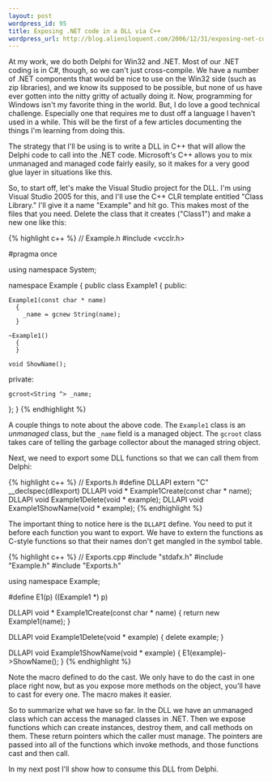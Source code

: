 ```yaml
---
layout: post
wordpress_id: 95
title: Exposing .NET code in a DLL via C++
wordpress_url: http://blog.alieniloquent.com/2006/12/31/exposing-net-code-in-a-dll-via-c/
---
```

At my work, we do both Delphi for Win32 and .NET. Most of our .NET coding is
in C#, though, so we can't just cross-compile. We have a number of .NET
components that would be nice to use on the Win32 side (such as zip
libraries), and we know its supposed to be possible, but none of us have ever
gotten into the nitty gritty of actually doing it. Now, programming for
Windows isn't my favorite thing in the world. But, I do love a good technical
challenge. Especially one that requires me to dust off a language I haven't
used in a while. This will be the first of a few articles documenting the
things I'm learning from doing this.

The strategy that I'll be using is to write a DLL in C++ that will allow the
Delphi code to call into the .NET code. Microsoft's C++ allows you to mix
unmanaged and managed code fairly easily, so it makes for a very good glue
layer in situations like this.

So, to start off, let's make the Visual Studio project for the DLL. I'm using
Visual Studio 2005 for this, and I'll use the C++ CLR template entitled "Class
Library." I'll give it a name "Example" and hit go. This makes most of the
files that you need. Delete the class that it creates ("Class1") and make a
new one like this:

{% highlight c++ %}
// Example.h
#include <vcclr.h>

#pragma once

using namespace System;

namespace Example {
  public class Example1
  {
  public:

    Example1(const char * name)
      {
        _name = gcnew String(name);
      }

    ~Example1()
      {
      }

    void ShowName();

  private:

    gcroot<String ^> _name;
  };
}
{% endhighlight %}

A couple things to note about the above code. The `Example1` class is an
_unmanaged_ class, but the `_name` field is a managed object. The `gcroot`
class takes care of telling the garbage collector about the managed string
object.

Next, we need to export some DLL functions so that we can call them from
Delphi:

{% highlight c++ %}
// Exports.h
#define DLLAPI extern "C" __declspec(dllexport)
DLLAPI void * Example1Create(const char * name);
DLLAPI void Example1Delete(void * example);
DLLAPI void Example1ShowName(void * example);
{% endhighlight %}

The important thing to notice here is the `DLLAPI` define. You need to put it
before each function you want to export. We have to extern the functions as
C-style functions so that their names don't get mangled in the symbol table.

{% highlight c++ %}
// Exports.cpp
#include "stdafx.h"
#include "Example.h"
#include "Exports.h"

using namespace Example;

#define E1(p) ((Example1 *) p)

DLLAPI void * Example1Create(const char * name)
{
  return new Example1(name);
}

DLLAPI void Example1Delete(void * example)
{
  delete example;
}

DLLAPI void Example1ShowName(void * example)
{
  E1(example)->ShowName();
}
{% endhighlight %}

Note the macro defined to do the cast. We only have to do the cast in one
place right now, but as you expose more methods on the object, you'll have to
cast for every one. The macro makes it easier.

So to summarize what we have so far. In the DLL we have an unmanaged class
which can access the managed classes in .NET. Then we expose functions which
can create instances, destroy them, and call methods on them. These return
pointers which the caller must manage. The pointers are passed into all of the
functions which invoke methods, and those functions cast and then call.

In my next post I'll show how to consume this DLL from Delphi.

